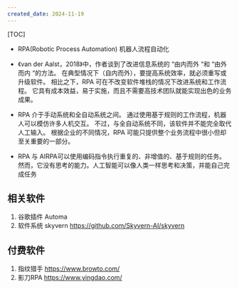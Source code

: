 ```yaml
---
created_date: 2024-11-19
---
```


[TOC]

- RPA(Robotic Process Automation) 机器人流程自动化

- 《van der Aalst，2018》中，作者谈到了改进信息系统的 “由内而外 “和 “由外而内 “的方法。 在典型情况下（自内而外），要提高系统效率，就必须重写或升级软件。 相比之下，RPA 可在不改变软件堆栈的情况下改进系统和工作流程。 它具有成本效益，易于实施，而且不需要高技术团队就能实现出色的业务成果。

- RPA 介于手动系统和全自动系统之间。 通过使用基于规则的工作流程，机器人可以模仿许多人机交互。 不过，与全自动系统不同，该软件并不能完全取代人工输入。 根据企业的不同情况，RPA 可能只提供整个业务流程中很小但却至关重要的一部分。

- RPA 与 AIRPA可以使用编码指令执行重复的、非增值的、基于规则的任务。然而，它没有思考的能力。人工智能可以像人类一样思考和决策，并能自己完成任务

## 相关软件

1. 谷歌插件 Automa
2. 软件系统 skyvern https://github.com/Skyvern-AI/skyvern

## 付费软件

1. 指纹猎手 https://www.browto.com/
2. 影刀RPA https://www.yingdao.com/
